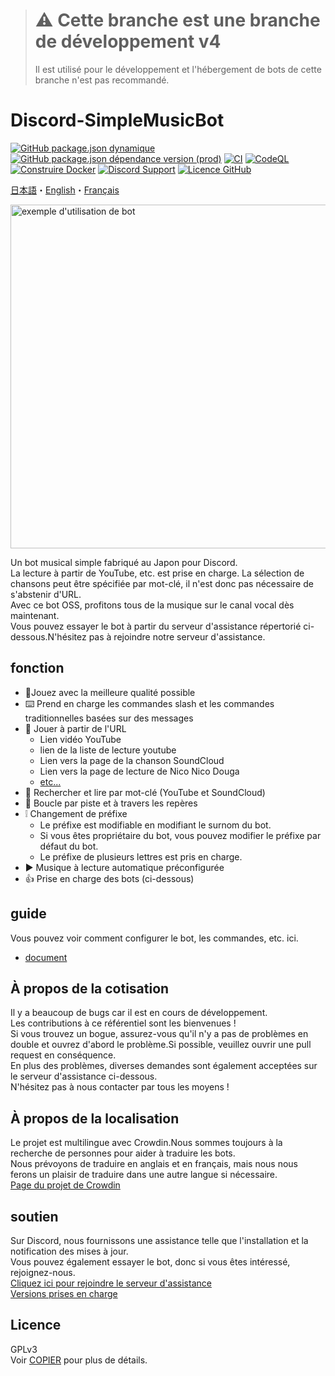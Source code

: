 > # :warning: Cette branche est une branche de développement v4
> 
> Il est utilisé pour le développement et l'hébergement de bots de cette branche n'est pas recommandé.

# Discord-SimpleMusicBot
[![GitHub package.json dynamique](https://img.shields.io/github/package-json/version/mtripg6666tdr/Discord-SimpleMusicBot/master)](https://github.com/mtripg6666tdr/Discord-SimpleMusicBot/blob/master/package.json) [![GitHub package.json dépendance version (prod)](https://img.shields.io/badge/dynamic/json?color=blue&label=oceanic.js&query=%24.dependencies%5B%22oceanic.js%22%5D&url=https%3A%2F%2Fraw.githubusercontent.com%2Fmtripg6666tdr%2FDiscord-SimpleMusicBot%2Fmaster%2Fpackage.json)](https://github.com/OceanicJS/Oceanic) [![CI](https://github.com/mtripg6666tdr/Discord-SimpleMusicBot/actions/workflows/test.yml/badge.svg)](https://github.com/mtripg6666tdr/Discord-SimpleMusicBot/actions/workflows/test.yml) [![CodeQL](https://github.com/mtripg6666tdr/Discord-SimpleMusicBot/actions/workflows/codeql-analysis.yml/badge.svg)](https://github.com/mtripg6666tdr/Discord-SimpleMusicBot/actions/workflows/codeql-analysis.yml) [![Construire Docker](https://github.com/mtripg6666tdr/Discord-SimpleMusicBot/actions/workflows/build-docker.yml/badge.svg)](https://github.com/mtripg6666tdr/Discord-SimpleMusicBot/actions/workflows/build-docker.yml) [![Discord Support](https://img.shields.io/discord/847435307582095360?label=discord&logo=discord&logoColor=white)](https://discord.gg/7DrAEXBMHe) [![Licence GitHub](https://img.shields.io/github/license/mtripg6666tdr/Discord-SimpleMusicBot)](LICENSE)

[日本語](/README.md)・[English](/locales/README.en-US.md)・[Français](/locales/README.fr-FR.md)

<img alt="exemple d'utilisation de bot" src="https://user-images.githubusercontent.com/56076195/218059644-2ebdf405-b9f8-4561-a3cc-2bcecf09f145.png" width="550" />

Un bot musical simple fabriqué au Japon pour Discord.  
La lecture à partir de YouTube, etc. est prise en charge. La sélection de chansons peut être spécifiée par mot-clé, il n'est donc pas nécessaire de s'abstenir d'URL.  
Avec ce bot OSS, profitons tous de la musique sur le canal vocal dès maintenant.  
Vous pouvez essayer le bot à partir du serveur d'assistance répertorié ci-dessous.N'hésitez pas à rejoindre notre serveur d'assistance.

## fonction
- 🎵Jouez avec la meilleure qualité possible
- ⌨️ Prend en charge les commandes slash et les commandes traditionnelles basées sur des messages
- 🔗 Jouer à partir de l'URL
  - Lien vidéo YouTube
  - lien de la liste de lecture youtube
  - Lien vers la page de la chanson SoundCloud
  - Lien vers la page de lecture de Nico Nico Douga
  - [etc...](https://web.usamyon.moe/Discord-SimpleMusicBot/docs/commands/overview)
- 🔎 Rechercher et lire par mot-clé (YouTube et SoundCloud)
- 🔁 Boucle par piste et à travers les repères
- ❕ Changement de préfixe
  - Le préfixe est modifiable en modifiant le surnom du bot.
  - Si vous êtes propriétaire du bot, vous pouvez modifier le préfixe par défaut du bot.
  - Le préfixe de plusieurs lettres est pris en charge.
- ▶️ Musique à lecture automatique préconfigurée
- 👍 Prise en charge des bots (ci-dessous)

## guide
Vous pouvez voir comment configurer le bot, les commandes, etc. ici.
- [document](https://web.usamyon.moe/Discord-SimpleMusicBot/)

## À propos de la cotisation
Il y a beaucoup de bugs car il est en cours de développement.  
Les contributions à ce référentiel sont les bienvenues !  
Si vous trouvez un bogue, assurez-vous qu'il n'y a pas de problèmes en double et ouvrez d'abord le problème.Si possible, veuillez ouvrir une pull request en conséquence.  
En plus des problèmes, diverses demandes sont également acceptées sur le serveur d'assistance ci-dessous.  
N'hésitez pas à nous contacter par tous les moyens !

## À propos de la localisation
Le projet est multilingue avec Crowdin.Nous sommes toujours à la recherche de personnes pour aider à traduire les bots.  
Nous prévoyons de traduire en anglais et en français, mais nous nous ferons un plaisir de traduire dans une autre langue si nécessaire.  
[Page du projet de Crowdin](https://crowdin.com/project/discord-simplemusicbot)

## soutien
Sur Discord, nous fournissons une assistance telle que l'installation et la notification des mises à jour.  
Vous pouvez également essayer le bot, donc si vous êtes intéressé, rejoignez-nous.  
[Cliquez ici pour rejoindre le serveur d'assistance](https://discord.gg/7DrAEXBMHe)  
[Versions prises en charge](https://web.usamyon.moe/Discord-SimpleMusicBot/docs/next/setup/support)

## Licence
GPLv3  
Voir [COPIER](COPYING) pour plus de détails.
